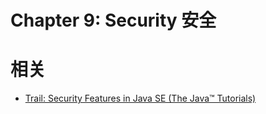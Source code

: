 #  Chapter 9: Security   安全  

# 相关


- [Trail: Security Features in Java SE (The Java™ Tutorials)](https://docs.oracle.com/javase/tutorial/security/index.html)

